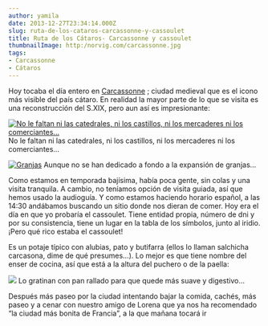 ```yaml
---
author: yamila
date: 2013-12-27T23:34:14.000Z
slug: ruta-de-los-cataros-carcassonne-y-cassoulet
title: Ruta de los Cátaros- Carcassonne y cassoulet
thumbnailImage: http:/norvig.com/carcassonne.jpg
tags:
- Carcassonne
- Cátaros
---
```



Hoy tocaba el día entero en [Carcassonne](http:/norvig.com/carcassonne.jpg#full)
; ciudad medieval que es el icono más visible del país cátaro. En realidad la mayor parte de lo que se visita es una reconstrucción del S.XIX, pero aun así es impresionante:

[![No le faltan ni las catedrales, ni los castillos, ni los mercaderes ni los comerciantes...](/content/images/2013/12/carca1.jpg#small)](/content/images/2013/12/carca1.jpg#full)
No le faltan ni las catedrales, ni los castillos, ni los mercaderes ni los comerciantes…

[![Granjas](/content/images/2013/12/carca2.jpg#small)](/content/images/2013/12/carca2.jpg#full)
Aunque no se han dedicado a fondo a la expansión de granjas…

Como estamos en temporada bajísima, había poca gente, sin colas y una visita tranquila. A cambio, no teníamos opción de visita guiada, así que hemos usado la audioguía. Y como estamos haciendo horario español, a las 14:30 andábamos buscando un sitio donde nos dieran de comer. Hoy era el día en que yo probaría el cassoulet. Tiene entidad propia, número de dni y por su consistencia, tiene un lugar en la tabla de los símbolos, junto al iridio. ¡Pero qué rico estaba el cassoulet!

Es un potaje típico con alubias, pato y butifarra (ellos lo llaman salchicha carcasona, dime de qué presumes…). Lo mejor es que tiene nombre del enser de cocina, así que está a la altura del puchero o de la paella:

[![](http:/maisonducassoulet.pagesperso-orange.fr/images/cassoulet-confit-oie.jpg#small)](http:/maisonducassoulet.pagesperso-orange.fr/images/cassoulet-confit-oie.jpg#full)
Lo gratinan con pan rallado para que quede más suave y digestivo…

Después más paseo por la ciudad intentando bajar la comida, cachés, más paseo y a cenar con nuestro amigo de Lorena que ya nos ha recomendado “la ciudad más bonita de Francia”, a la que mañana tocará ir 

